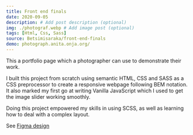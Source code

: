 ```yaml
---
title: Front end finals
date: 2020-09-05
description: # Add post description (optional)
img: ./photograf.webp # Add image post (optional)
tags: [Html, Css, Sass]
source: Betsimisaraka/front-end-finals
demo: photograph.anita.onja.org/
---
```

This a portfolio page which a photographer can use to demonstrate their work.

I built this project from scratch using semantic HTML, CSS and SASS as a CSS preprocessor to create a responsive webpage following BEM notation. It also marked my first go at writing Vanilla JavaScript which I used to get the image slider working smoothly. 

Doing this project empowered my skills in using SCSS, as well as learning how to deal with a complex layout.

See [Figma design](https://www.figma.com/file/VgF87mULloYb7HZ1EMCRzU/Laaqiq-1-Portfolio-detail-Responsive?node-id=0%3A1)

